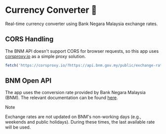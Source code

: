 # Currency Converter 💱

Real-time currency converter using Bank Negara Malaysia exchange rates.

## CORS Handling

The BNM API doesn't support CORS for browser requests, so this app uses [corsproxy.io][corsproxy] as a simple proxy solution.

```javascript
fetch('https://corsproxy.io/?https://api.bnm.gov.my/public/exchange-rate')
```
## BNM Open API

The app uses the conversion rate provided by Bank Negara Malaysia (BNM). The relevant documentation can be found [here][bnm-docs].

[bnm-docs]:https://apikijangportal.bnm.gov.my/
[corsproxy]:https://corsproxy.io/

> [!NOTE]
>  Exchange rates are not updated on BNM's non-working days (e.g., weekends and public holidays). During these times, the last available rate will be used.